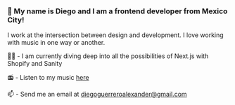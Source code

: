 ### 🖖 My name is Diego and I am a frontend developer from Mexico City!


I work at the intersection between design and development. 
I love working with music in one way or another.

👨‍💻  - I am currently diving deep into all the possibilities of Next.js with Shopify and Sanity
   
📻 - Listen to my music [here](https://open.spotify.com/artist/7KBLyqrz39wHYcTiqvmLPg?si=aIXvB8WmTrK4qYvgJTJ5Xw)   

📫 - Send me an email at diegoguerreroalexander@gmail.com

   
   
<!--
**dieglitter/dieglitter** is a ✨ _special_ ✨ repository because its `README.md` (this file) appears on your GitHub profile.

Here are some ideas to get you started:

I work at the intersection between design and development.

- 🔭 I’m currently working on 
- 🌱 I’m currently learning ...
- 👯 I’m looking to collaborate on ...
- 🤔 I’m looking for help with ...
- 💬 Ask me about ...
- 📫 How to reach me: diego@aa-cr.com
- 😄 Pronouns: ...
- ⚡ Fun fact: ...
-->
